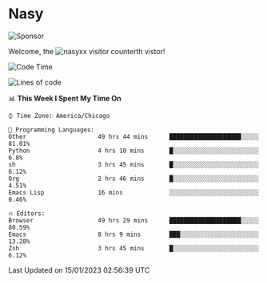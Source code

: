 # Nasy

<!--
<p align="center">
<img height="200" src="https://github-readme-stats.vercel.app/api?username=nasyxx&count_private=true&show_icons=true&theme=dracula&include_all_commits=true"/>
<img height="200" src="https://github-readme-stats.vercel.app/api/top-langs/?username=nasyxx&theme=dracula&hide=html,jupyter+notebook&count_private=true&show_icons=true"/>
</p>

  
----------------
-->

![Sponsor](https://img.shields.io/static/v1.svg?label=Sponsor&message=%E2%9D%A4&logo=GitHub&style=flat&color=pink)
 
Welcome, the ![nasyxx visitor counter](https://count.getloli.com/get/@nasyxx?theme=rule34)th vistor!
 
<!--START_SECTION:waka-->
![Code Time](http://img.shields.io/badge/Code%20Time-3%2C103%20hrs%2046%20mins-blue)

![Lines of code](https://img.shields.io/badge/From%20Hello%20World%20I%27ve%20Written-5%20Million%20lines%20of%20code-blue)

📊 **This Week I Spent My Time On** 

```text
⌚︎ Time Zone: America/Chicago

💬 Programming Languages: 
Other                    49 hrs 44 mins      ████████████████████░░░░░   81.01% 
Python                   4 hrs 10 mins       █░░░░░░░░░░░░░░░░░░░░░░░░   6.8% 
sh                       3 hrs 45 mins       █░░░░░░░░░░░░░░░░░░░░░░░░   6.12% 
Org                      2 hrs 46 mins       █░░░░░░░░░░░░░░░░░░░░░░░░   4.51% 
Emacs Lisp               16 mins             ░░░░░░░░░░░░░░░░░░░░░░░░░   0.46%

🔥 Editors: 
Browser                  49 hrs 29 mins      ████████████████████░░░░░   80.59% 
Emacs                    8 hrs 9 mins        ███░░░░░░░░░░░░░░░░░░░░░░   13.28% 
Zsh                      3 hrs 45 mins       █░░░░░░░░░░░░░░░░░░░░░░░░   6.12%

```


 Last Updated on 15/01/2023 02:56:39 UTC
<!--END_SECTION:waka-->

<!-- ![visitors](https://visitor-badge.laobi.icu/badge?page_id=nasyxx.nasyxx) -->
